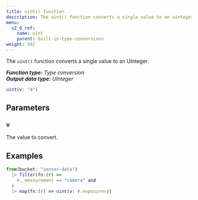 ```yaml
---
title: uint() function
description: The uint() function converts a single value to an uinteger.
menu:
  v2_0_ref:
    name: uint
    parent: built-in-type-conversions
weight: 502
---
```


The `uint()` function converts a single value to an UInteger.

_**Function type:** Type conversion_  
_**Output data type:** UInteger_

```js
uint(v: "4")
```

## Parameters

### v
The value to convert.

## Examples
```js
from(bucket: "sensor-data")
  |> filter(fn:(r) =>
    r._measurement == "camera" and
  )
  |> map(fn:(r) => uint(v: r.exposures))
```
